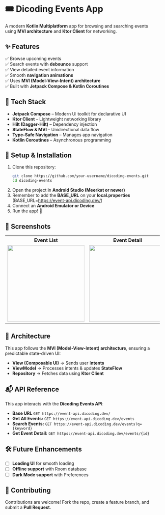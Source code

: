 # 🎟️ Dicoding Events App  
A modern **Kotlin Multiplatform** app for browsing and searching events using **MVI architecture** and **Ktor Client** for networking.  

## ✨ Features  
✅ Browse upcoming events  
✅ Search events with **debounce** support  
✅ View detailed event information  
✅ Smooth **navigation animations**  
✅ Uses **MVI (Model-View-Intent) architecture**  
✅ Built with **Jetpack Compose & Kotlin Coroutines**  

## 📌 Tech Stack  
- **Jetpack Compose** – Modern UI toolkit for declarative UI  
- **Ktor Client** – Lightweight networking library  
- **Hilt (Dagger-Hilt)** – Dependency injection  
- **StateFlow & MVI** – Unidirectional data flow  
- **Type-Safe Navigation** – Manages app navigation  
- **Kotlin Coroutines** – Asynchronous programming  

## 🚀 Setup & Installation  
1. Clone this repository:  
   ```bash
   git clone https://github.com/your-username/dicoding-events.git
   cd dicoding-events
   ```  
2. Open the project in **Android Studio (Meerkat or newer)**
3. Remember to add the **BASE_URL** on your **local.properties** (BASE_URL=https://event-api.dicoding.dev/)
4. Connect an **Android Emulator or Device**  
5. Run the app! 🎉  

## 📸 Screenshots  
<table>
  <tr>
    <th>Event List</th>
    <th>Event Detail</th>
    <th>Search Feature</th>
  </tr>
  <tr>
    <td><img src="https://github.com/user-attachments/assets/d7b2725d-7a9a-4d60-9293-dfb3440d351d" width="250"/></td>
    <td><img src="https://github.com/user-attachments/assets/07b1d7b4-3227-4a6a-a7f0-19b0a83d4e21" width="250"/></td>
    <td><img src="https://github.com/user-attachments/assets/7102c276-7c30-4480-9c45-7537d0478ffc" width="250"/></td>
  </tr>
</table>

## 📜 Architecture  
This app follows the **MVI (Model-View-Intent) architecture**, ensuring a predictable state-driven UI:  
- **View (Composable UI)** → Sends user **Intents**  
- **ViewModel** → Processes intents & updates **StateFlow**  
- **Repository** → Fetches data using **Ktor Client**  

## 📬 API Reference  
This app interacts with the **Dicoding Events API**:  
- **Base URL** `GET https://event-api.dicoding.dev/`
- **Get All Events:** `GET https://event-api.dicoding.dev/events`  
- **Search Events:** `GET https://event-api.dicoding.dev/events?q={keyword}`  
- **Get Event Detail:** `GET https://event-api.dicoding.dev/events/{id}`  

## 🛠️ Future Enhancements  
- [ ] **Loading UI** for smooth loading  
- [ ] **Offline support** with Room database  
- [ ] **Dark Mode support** with Preferences 

## 🤝 Contributing  
Contributions are welcome! Fork the repo, create a feature branch, and submit a **Pull Request**.  
